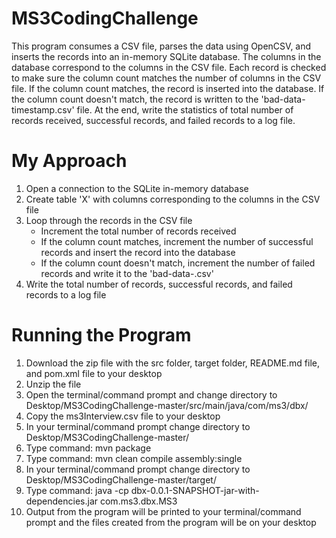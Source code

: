 # MS3CodingChallenge
This program consumes a CSV file, parses the data using OpenCSV, and inserts the records into an in-memory SQLite database. The columns in the database correspond to the columns in the CSV file. Each record is checked to make sure the column count matches the number of columns in the CSV file. If the column count matches, the record is inserted into the database. If the column count doesn't match, the record is written to the 'bad-data-timestamp.csv' file. At the end, write the statistics of total number of records received, successful records, and failed records to a log file.
  
# My Approach
1. Open a connection to the SQLite in-memory database
2. Create table 'X' with columns corresponding to the columns in the CSV file
3. Loop through the records in the CSV file
   - Increment the total number of records received
   - If the column count matches, increment the number of successful records and insert the record into the database
   - If the column count doesn't match, increment the number of failed records and write it to the 'bad-data-<timestamp>.csv'
4. Write the total number of records, successful records, and failed records to a log file

# Running the Program
1. Download the zip file with the src folder, target folder, README.md file, and pom.xml file to your desktop
2. Unzip the file
3. Open the terminal/command prompt and change directory to Desktop/MS3CodingChallenge-master/src/main/java/com/ms3/dbx/
4. Copy the ms3Interview.csv file to your desktop
5. In your terminal/command prompt change directory to Desktop/MS3CodingChallenge-master/
6. Type command: mvn package
7. Type command: mvn clean compile assembly:single
8. In your terminal/command prompt change directory to Desktop/MS3CodingChallenge-master/target/
9. Type command: java -cp dbx-0.0.1-SNAPSHOT-jar-with-dependencies.jar com.ms3.dbx.MS3
10. Output from the program will be printed to your terminal/command prompt and the files created from the program will be on your desktop
